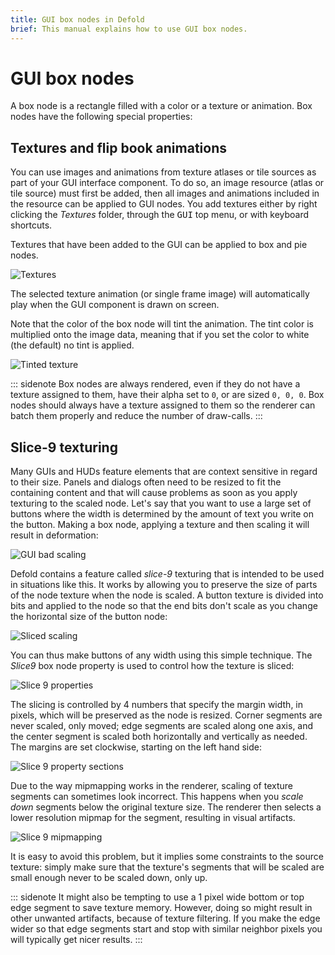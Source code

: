 ```yaml
---
title: GUI box nodes in Defold
brief: This manual explains how to use GUI box nodes.
---
```


# GUI box nodes

A box node is a rectangle filled with a color or a texture or animation. Box nodes have the following special properties:


## Textures and flip book animations

You can use images and animations from texture atlases or tile sources as part of your GUI interface component. To do so, an image resource (atlas or tile source) must first be added, then all images and animations included in the resource can be applied to GUI nodes. You add textures either by right clicking the *Textures* folder, through the <kbd>GUI</kbd> top menu, or with keyboard shortcuts.

Textures that have been added to the GUI can be applied to box and pie nodes.

![Textures](images/gui/gui_texture.png)

The selected texture animation (or single frame image) will automatically play when the GUI component is drawn on screen.

Note that the color of the box node will tint the animation. The tint color is multiplied onto the image data, meaning that if you set the color to white (the default) no tint is applied.

![Tinted texture](images/gui/gui_tinted_texture.png)

::: sidenote
Box nodes are always rendered, even if they do not have a texture assigned to them, have their alpha set to `0`, or are sized `0, 0, 0`. Box nodes should always have a texture assigned to them so the renderer can batch them properly and reduce the number of draw-calls.
:::

## Slice-9 texturing

Many GUIs and HUDs feature elements that are context sensitive in regard to their size. Panels and dialogs often need to be resized to fit the containing content and that will cause problems as soon as you apply texturing to the scaled node. Let's say that you want to use a large set of buttons where the width is determined by the amount of text you write on the button. Making a box node, applying a texture and then scaling it will result in deformation:

![GUI bad scaling](images/gui/gui_scaling.png)

Defold contains a feature called _slice-9_ texturing that is intended to be used in situations like this. It works by allowing you to preserve the size of parts of the node texture when the node is scaled. A button texture is divided into bits and applied to the node so that the end bits don't scale as you change the horizontal size of the button node:

![Sliced scaling](images/gui/gui_slice9_scaling.png)

You can thus make buttons of any width using this simple technique. The *Slice9* box node property is used to control how the texture is sliced:

![Slice 9 properties](images/gui/gui_slice9_properties.png)

The slicing is controlled by 4 numbers that specify the margin width, in pixels, which will be preserved as the node is resized. Corner segments are never scaled, only moved; edge segments are scaled along one axis, and the center segment is scaled both horizontally and vertically as needed. The margins are set clockwise, starting on the left hand side:

![Slice 9 property sections](images/gui/gui_slice9_sections.png)

Due to the way mipmapping works in the renderer, scaling of texture segments can sometimes look incorrect. This happens when you _scale down_ segments below the original texture size. The renderer then selects a lower resolution mipmap for the segment, resulting in visual artifacts.

![Slice 9 mipmapping](images/gui/gui_slice9_mipmap.png)

It is easy to avoid this problem, but it implies some constraints to the source texture: simply make sure that the texture's segments that will be scaled are small enough never to be scaled down, only up.

::: sidenote
It might also be tempting to use a 1 pixel wide bottom or top edge segment to save texture memory. However, doing so might result in other unwanted artifacts, because of texture filtering. If you make the edge wider so that edge segments start and stop with similar neighbor pixels you will typically get nicer results.
:::



